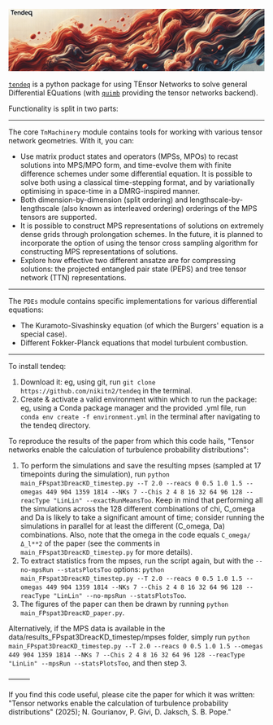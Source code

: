 ![Package Logo](misc/logo-banner.jpg)

[`tendeq`](https://github.com/nikitn2/tendeq) is a python package for using TEnsor Networks to solve general Differential EQuations (with [`quimb`](https://github.com/jcmgray/quimb) providing the tensor networks backend).

Functionality is split in two parts:

---

The core `TnMachinery` module contains tools for working with various tensor network geometries. With it, you can:

- Use matrix product states and operators (MPSs, MPOs) to recast solutions into MPS/MPO form, and time-evolve them with finite difference schemes under some differential equation. It is possible to solve both using a classical time-stepping format, and by variationally optimising in space-time in a DMRG-inspired manner. 
- Both dimension-by-dimension (split ordering) and lengthscale-by-lengthscale (also known as interleaved ordering) orderings of the MPS tensors are supported.
- It is possible to construct MPS representations of solutions on extremely dense grids through prolongation schemes. In the future, it is planned to incorporate the option of using the tensor cross sampling algorithm for constructing MPS representations of solutions.
- Explore how effective two different ansatze are for compressing solutions: the projected entangled pair state (PEPS) and tree tensor network (TTN) representations.

---

The `PDEs` module contains specific implementations for various differential equations:
- The Kuramoto-Sivashinsky equation (of which the Burgers' equation is a special case).
- Different Fokker-Planck equations that model turbulent combustion.

---

To install tendeq:

1. Download it: eg, using git, run `git clone https://github.com/nikitn2/tendeq` in the terminal.
2. Create & activate a valid environment within which to run the package: eg, using a Conda package manager and the provided .yml file, run `conda env create -f environment.yml` in the terminal after navigating to the tendeq directory.

To reproduce the results of the paper from which this code hails, "Tensor networks enable the calculation of turbulence probability distributions":

1. To perform the simulations and save the resulting mpses (sampled at 17 timepoints during the simulation), run `python main_FPspat3DreacKD_timestep.py --T 2.0 --reacs 0 0.5 1.0 1.5 --omegas 449 904 1359 1814 --NKs 7 --Chis 2 4 8 16 32 64 96 128 --reacType "LinLin" --exactRunMeansToo`. Keep in mind that performing all the simulations across the 128 different combinations of chi, C_omega and Da is likely to take a significant amount of time; consider running the simulations in parallel for at least the different (C_omega, Da) combinations. Also, note that the omega in the code equals `C_omega/Δ_l**2` of the paper (see the comments in `main_FPspat3DreacKD_timestep.py` for more details).
2. To extract statistics from the mpses, run the script again, but with the `--no-mpsRun --statsPlotsToo` options: `python main_FPspat3DreacKD_timestep.py --T 2.0 --reacs 0 0.5 1.0 1.5 --omegas 449 904 1359 1814 --NKs 7 --Chis 2 4 8 16 32 64 96 128 --reacType "LinLin" --no-mpsRun --statsPlotsToo`.
3. The figures of the paper can then be drawn by running `python main_FPspat3DreacKD_paper.py`.

Alternatively, if the MPS data is available in the data/results_FPspat3DreacKD_timestep/mpses folder, simply run `python main_FPspat3DreacKD_timestep.py --T 2.0 --reacs 0 0.5 1.0 1.5 --omegas 449 904 1359 1814 --NKs 7 --Chis 2 4 8 16 32 64 96 128 --reacType "LinLin" --mpsRun --statsPlotsToo`, and then step 3. 

––––––

If you find this code useful, please cite the paper for which it was written: "Tensor networks enable the calculation of turbulence probability distributions" (2025); N. Gourianov, P. Givi, D. Jaksch, S. B. Pope."